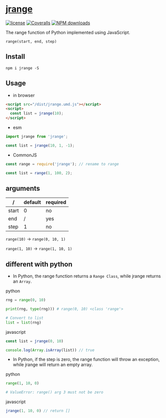 # [jrange](https://github.com/hiNISAL/jrange)

[![license](https://img.shields.io/badge/license-MIT-blue.svg)](https://github.com/hiNISAL/jrange/blob/master/LICENSE)
[![Coveralls](https://img.shields.io/coveralls/hiNISAL/jrange.svg)](https://coveralls.io/github/hiNISAL/jrange)
[![NPM downloads](http://img.shields.io/npm/dm/jrange.svg?style=flat-square)](http://www.npmtrends.com/jrange)

The range function of Python implemented using JavaScript.

`range(start, end, step)`

## Install

``` shell
npm i jrange -S
```

## Usage

- in browser

``` html
<script src="/dist/jrange.umd.js"></script>
<script>
  const list = jrange(10);
</script>
```

- esm

``` js
import jrange from 'jrange';

const list = jrange(10, 1, -1);
```

- CommonJS

``` js
const range = require('jrange'); // rename to range

const list = range(1, 100, 2);
```

## arguments

/ | default | required
-|-|-
start | 0 | no |
end | / | yes |
step | 1 | no |

`range(10)` -> `range(0, 10, 1)`

`range(1, 10)` -> `range(1, 10, 1)`

## different with python

- In Python, the range function returns a `Range Class`, while jrange returns an `Array`.

python

``` python
rng = range(0, 10)

print(rng, type(rng))) # range(0, 10) <class 'range'>

# Convert to list
list = list(rng)
```

javascript

``` js
const list = jrange(0, 10)

console.log(Array.isArray(list)) // true
```

- In Python, if the step is zero, the range function will throw an exception, while jrange will return an empty array.

python

``` python
range(1, 10, 0)

# ValueError: range() arg 3 must not be zero
```

javascript

``` js
jrange(1, 10, 0) // return []
```
